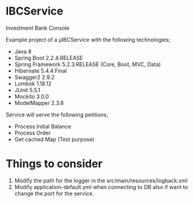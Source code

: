 # IBCService
Investment Bank Console

Example project of a µIBCService with the following technologies;
* Java 8
* Spring Boot 2.2.4.RELEASE
* Spring Framework 5.2.3.RELEASE (Core, Boot, MVC, Data)
* Hibernate 5.4.4.Final
* Swagger2 2.9.2
* Lombok 1.18.12
* JUnit 5.5.1
* Mockito 3.0.0
* ModelMapper 2.3.6

Service will serve the following petitions;
* Process Initial Balance
* Process Order
* Get cached Map (Test purpose)

# Things to consider
1. Modify the path for the logger in the src/main/resources/logback.xml
2. Modify application-default.yml when connecting to DB also if want to change the port for the service.
